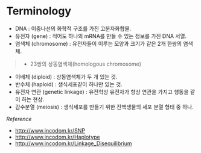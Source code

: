 # Terminology

- DNA : 이중나선의 화학적 구조를 가진 고분자화합물.
- 유전자 (gene) : 적어도 하나의 mRNA를 만들 수 있는 정보를 가진 DNA 서열.
- 염색체 (chromosome) : 유전자들이 이루는 모양과 크기가 같은 2개 한쌍의 염색체.
> - 23쌍의 상동염색체(homologous chromosome)
- 이배체 (diploid) : 상동염색체가 두 개 있는 것.
- 반수체 (haploid) : 생식세포같이 하나만 있는 것.
- 유전자 연관 (genetic linkage) : 유전학상 유전자가 항상 연관을 가지고 행동을 같이 하는 현상.
- 감수분열 (meiosis) : 생식세포를 만들기 위한 진핵생물의 세포 분열 형태 중 하나.


*Reference*
- <http://www.incodom.kr/SNP>
- <http://www.incodom.kr/Haplotype>
- <http://www.incodom.kr/Linkage_Disequilibrium>
